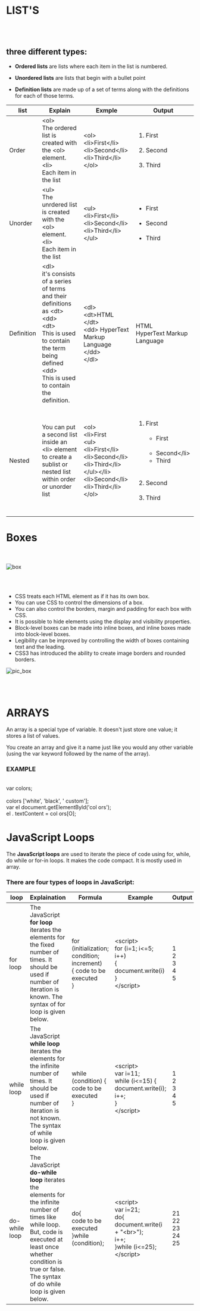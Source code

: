 # LIST'S
<br><br>

## three different types:

 - **Ordered lists** are lists where each item in the list is
numbered.
 - **Unordered lists** are lists that begin with a bullet point

 - **Definition lists** are made up of a set of terms along with the
definitions for each of those terms.

list |Explain | Exmple | Output 
----|------|--------|------------
Order|\<ol><br> The ordered list is created with the \<ol> element.<br>\<li><br>Each item in the list| \<ol><br>\<li>First\</li><br>\<li>Second\</li><br>\<li>Third\</li><br>\</ol>|<ol><br><li>First</li><br><li>Second</li><br><li>Third</li><br></ol>
Unorder|\<ul><br> The unrdered list is created with the \<ol> element.<br>\<li><br>Each item in the list  |\<ul><br>\<li>First\</li><br>\<li>Second\</li><br>\<li>Third\</li><br>\</ul>|<ul><br><li>First</li><br><li>Second</li><br><li>Third</li><br></ul>
Definition|\<dl><br>it's consists of a series of terms and their definitions as \<dt> \<dd> <br>\<dt> <br> This is used to contain the term being defined<br> \<dd><br> This is used to contain the definition.| \<dl><br>\<dt>HTML \</dt> <br>\<dd> HyperText Markup Language \</dd> <br> \</dl> | HTML<br> HyperText Markup Language 
Nested | You can put a second list inside an \<li> element to create a sublist or nested list within order or unorder list| \<ol><br>\<li>First<br>\<ul><br>\<li>First\</li><br>\<li>Second\</li><br>\<li>Third\</li><br>\</ul>\</li><br>\<li>Second\</li><br>\<li>Third\</li><br>\</ol>| <ol><br><li>First<br><ul><br><li>First</li><br><li>Second\</li><br><li>Third</li><br></ul></li><br><li>Second</li><br><li>Third</li><br></ol>



# Boxes
<br><br>
![box](https://th.bing.com/th/id/R179cdd0997596497ec840e8a4acc251d?rik=eJnWQPR%2fEpTgzQ&riu=http%3a%2f%2fimage.slidesharecdn.com%2fcss-boxmodel-130811120108-phpapp02%2f95%2fcss-box-model-2-638.jpg%3fcb%3d1376222562&ehk=V4kWTOVj8tSPkrzKDGwEUoUVJN8%2bGPrbx%2bXVZVrsXSI%3d&risl=&pid=ImgRaw)

<br><br>
- CSS treats each HTML element as if it has its own box.
- You can use CSS to control the dimensions of a box.
- You can also control the borders, margin and padding for each box with CSS.
- It is possible to hide elements using the display and visibility properties.
- Block-level boxes can be made into inline boxes, and inline boxes made into block-level boxes.
- Legibility can be improved by controlling the width of boxes containing text and the leading.
- CSS3 has introduced the ability to create image borders and rounded borders.


![pic_box](https://th.bing.com/th/id/R4a365b8c64c766f2d0f742ca769f02ba?rik=VvRJHZeu%2b594MA&riu=http%3a%2f%2fwww.csssolid.com%2fimages%2fCSSBoxModelCore.png&ehk=Ce8oTRd%2fHQsgEbX9Adfav%2fD%2f4BeHzPKz4pyl%2bfkltY0%3d&risl=&pid=ImgRaw)

<br><br>

# ARRAYS
An array is a special type of variable. It doesn't just store one value; it stores a list of values. 

You create an array and give it a name just like you would any other variable (using the var keyword followed by the name of the array). 
<br>
### **EXAMPLE**
<br>
var colors;<br><br> colors ['white', 'black', ' custom']; <br>
var el document.getElementByld('col ors'); <br>
el . textContent = col ors[O]; 


# JavaScript Loops

The **JavaScript loops** are used to iterate the piece of code using for, while, do while or for-in loops. It makes the code compact. It is mostly used in array.

 ### There are four types of loops in JavaScript:

loop| Explaination | Formula |Example |Output
---|--------------|-----------|--------|------
 for loop|The JavaScript **for loop** iterates the elements for the fixed number of times. It should be used if number of iteration is known. The syntax of for loop is given below.|for <br> (initialization; condition; increment)<br> { code to be executed <br> } | \<script><br> for (i=1; i<=5; i++)<br> {  document.write(i) <br> }<br> \</script>|1<br>2<br>3<br>4<br>5
 while loop|The JavaScript **while loop** iterates the elements for the infinite number of times. It should be used if number of iteration is not known. The syntax of while loop is given below.|while (condition) {<br> code to be executed<br> }|  \<script><br> var i=11;<br> while (i<=15) {<br>document.write(i);<br> i++;<br> }<br>\</script>|1<br>2<br>3<br>4<br>5  
 do-while loop|The JavaScript **do-while loop** iterates the elements for the infinite number of times like while loop. But, code is executed at least once whether condition is true or false. The syntax of do while loop is given below.|do{<br> code to be executed<br> }while (condition);| \<script> <br> var i=21;<br> do{<br> document.write(i + "\<br>");<br>i++;<br> }while (i<=25);<br> \</script>| 21<br>22<br>23<br>24<br>25    
 